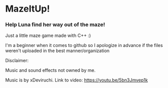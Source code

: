 # MazeItUp!
### Help Luna find her way out of the maze!
Just a little maze game made with C++ :)

I'm a beginner when it comes to github so I apologize in advance if the files weren't uploaded in the best manner/organization


Disclaimer:

Music and sound effects not owned by me.

Music is by xDeviruchi. Link to video:
https://youtu.be/5bn3Jmvep1k
